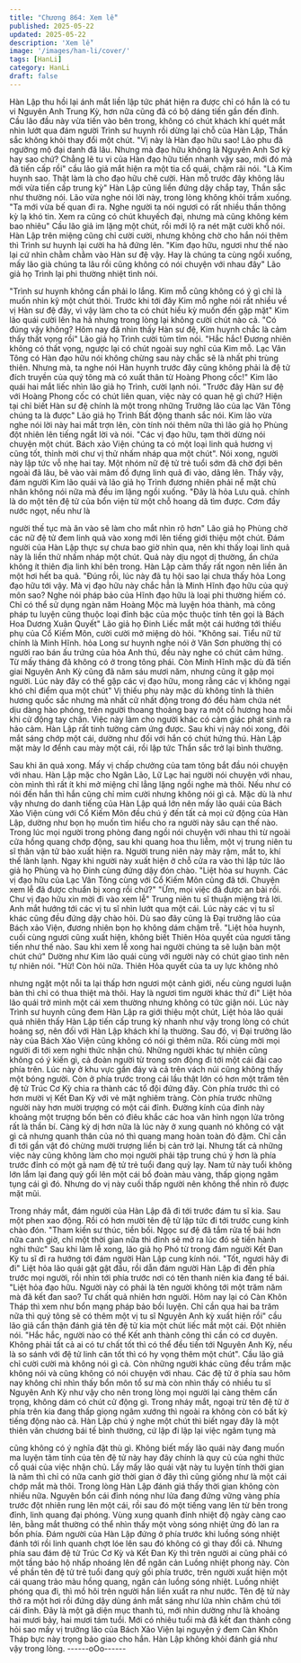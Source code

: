 ```yaml
---
title: "Chương 864: Xem lễ"
published: 2025-05-22
updated: 2025-05-22
description: 'Xem lễ'
image: '/images/han-li/cover/'
tags: [HanLi]
category: HanLi
draft: false
---
```


Hàn Lập thu hồi lại ánh mắt liền lập tức phát hiện ra được chỉ có
hắn là có tu vi Nguyên Anh Trung Kỳ, hơn nữa cũng đã có bộ
dáng tiến gần đến đỉnh.
Cầu lão đầu này vừa tiến vào bên trong, không có chút khách khí
quét mắt nhìn lướt qua đám người Trình sư huynh rồi dừng lại
chỗ của Hàn Lập, Thần sắc không khỏi thay đổi một chút.
"Vị này là Hàn đạo hữu sao! Lão phu đã ngưỡng mộ đại danh đã
lâu. Nhưng mà đạo hữu không là Nguyên Anh Sơ kỳ hay sao
chứ? Chẳng lẽ tu vi của Hàn đạo hữu tiến nhanh vậy sao, mới đó
mà đã tiến cấp rồi" cầu lão giả mắt hiện ra một tia cổ quái, chậm
rãi nói.
"Là Kim huynh sao. Thật làm là cho đạo hữu chê cười. Hàn mỗ
trước đây không lâu mới vừa tiến cấp trung kỳ" Hàn Lập cũng liền
đứng dậy chắp tay, Thần sắc như thường nói.
Lão vừa nghe nói lời này, trong lòng không khỏi trầm xuống.
"Ta mới vừa bế quan đi ra. Nghe người ta nói ngươi có rất nhiều
thần thông kỳ lạ khó tin. Xem ra cũng có chút khuyếch đại, nhưng
mà cũng không kém bao nhiêu" Cầu lão giả im lặng một chút, rồi
mới lộ ra nét mặt cười khổ nói.
Hàn Lập trên miệng cũng chỉ cười cười, nhưng không chờ cho
hắn nói thêm thì Trình sư huynh lại cười ha hả đứng lên.
"Kim đạo hữu, ngươi như thế nào lại cứ nhìn chằm chằm vào Hàn
sư đệ vậy. Hay là chúng ta cùng ngồi xuống, mấy lão già chúng ta
lâu rồi cũng không có nói chuyện với nhau đây" Lão giả họ Trình
lại phi thường nhiệt tình nói.

"Trình sư huynh không cần phải lo lắng. Kim mỗ cũng không có ý
gì chỉ là muốn nhìn kỹ một chút thôi. Trước khi tới đây Kim mỗ
nghe nói rất nhiều về vị Hàn sư đệ đây, vì vậy làm cho ta có chút
hiếu kỳ muốn đến gặp mặt" Kim lão quái cười lên ha hả nhưng
trong lòng lại không cười chút nào cả.
"Có đúng vậy không? Hôm nay đã nhìn thấy Hàn sư đệ, Kim
huynh chắc là cảm thấy thất vọng rồi" Lão giả họ Trình cười tủm
tỉm nói.
"Hắc hắc! Đương nhiên không có thất vọng, ngược lại có chút
ngoài suy nghĩ của Kim mỗ. Lạc Vân Tông có Hàn đạo hữu nói
không chừng sau này chắc sẽ là nhất phi trùng thiên. Nhưng mà,
ta nghe nói Hàn huynh trước đây cũng không phải là đệ tử đích
truyền của quý tông mà có xuất thân từ Hoàng Phong cốc!" Kim
lão quái hai mắt liếc nhìn lão giả họ Trình, cười lạnh nói.
"Trước đây Hàn sư đệ với Hoàng Phong cốc có chút liên quan,
việc này có quan hệ gì chứ? Hiện tại chỉ biết Hàn sư đệ chính là
một trong những Trưởng lão của lạc Vân Tông chúng ta là được"
Lão giả họ Trình Bất động thanh sắc nói.
Kim lão vừa nghe nói lời này hai mắt trợn lên, còn tính nói thêm
nữa thì lão giả họ Phùng đột nhiên lên tiếng ngắt lời và nói.
"Các vị đạo hữu, tạm thời dừng nói chuyện một chút. Bách xảo
Viện chúng ta có một loại linh quả hương vị cũng tốt, thỉnh mời
chư vị thử nhấm nháp qua một chút".
Nói xong, người này lập tức vỗ nhẹ hai tay.
Một nhóm nữ đệ tử trẻ tuổi sớm đã chờ đợi bên ngoài đã lâu, bê
vào vài mâm đồ đựng linh quả đi vào, dâng lên.
Thấy vậy, đám người Kim lão quái và lão giả họ Trình đương
nhiên phải nể mặt chủ nhân không nói nữa mà đều im lặng ngồi
xuống.
"Đây là hỏa Lưu quả. chính là do một tên đệ tử của bổn viện từ
một chỗ hoang dã tìm được. Cơm đầy nước ngọt, nếu như là

người thế tục mà ăn vào sẽ làm cho mắt nhìn rõ hơn" Lão giả họ
Phùng chờ các nữ đệ tử đem linh quả vào xong mới lên tiếng giới
thiệu một chút.
Đám người của Hàn Lập thực sự chưa bao giờ nhìn qua, nên khi
thấy loại linh quả này là liền thử nhấm nháp một chút.
Quả này dịu ngọt dị thường, ẩn chứa không ít thiên địa linh khí
bên trong. Hàn Lập cảm thấy rất ngon nên liền ăn một hơi hết ba
quả.
"Đúng rồi, lúc này đã tụ hội sao lại chưa thấy hỏa Long đạo hữu
tới vậy. Mà vị đạo hữu này chắc hẳn là Minh Hĩnh đạo hữu của
quý môn sao? Nghe nói pháp bảo của Hĩnh đạo hữu là loại phi
thường hiếm có. Chỉ có thể sử dụng ngàn năm Hoàng Mộc mà
luyện hóa thành, mà công pháp tu luyện cũng thuộc loại đỉnh bậc
của mộc thuộc tính tên gọi là Bách Hoa Dương Xuân Quyết" Lão
giả họ Đinh Liếc mắt một cái hướng tới thiếu phụ của Cổ Kiếm
Môn, cười cười mở miệng dò hỏi.
"Không sai. Tiểu nữ tử chính là Minh Hĩnh. hỏa Long sư huynh
nghe nói ở Vân Sơn phường thị có người rao bán ấu trứng của
hỏa Anh thú, đều này nghe có chút cảm hứng. Từ mấy tháng đã
không có ở trong tông phái. Còn Minh Hĩnh mặc dù đã tiến giai
Nguyên Anh Kỳ cũng đã năm sáu mươi năm, nhưng cũng ít gặp
mọi người. Lúc này đây có thể gặp các vị đạo hữu, mong rằng các
vị không ngại khó chỉ điểm qua một chút" Vị thiếu phụ này mặc dù
không tính là thiên hương quốc sắc nhưng mà nhất cử nhất động
trong đó đều hàm chứa nét dịu dàng hào phóng, trên người
thoang thoảng bay ra một cổ hương hoa mỗi khi cử động tay
chân. Việc này làm cho người khác có cảm giác phát sinh ra hảo
cảm.
Hàn Lập rất tinh tường cảm ứng được. Sau khi vị này nói xong,
đôi mắt sáng chớp một cái, dường như đối với hắn có chút hứng
thú.
Hàn Lập mặt mày lơ đểnh cau mày một cái, rồi lập tức Thần sắc
trở lại bình thường.

Sau khi ăn quả xong. Mấy vị chấp chưởng của tam tông bắt đầu
nói chuyện với nhau.
Hàn Lập mặc cho Ngân Lão, Lữ Lạc hai người nói chuyện với
nhau, còn mình thì rất ít khi mở miệng chỉ lẳng lặng ngồi nghe mà
thôi. Nếu như có nói đến hắn thì hắn cũng chỉ mỉm cười nhưng
không nói gì cả.
Mặc dù là như vậy nhưng do danh tiếng của Hàn Lập quá lớn nên
mấy lão quái của Bách Xảo Viện cùng với Cổ Kiếm Môn đều chú
ý đến tất cả mọi cử động của Hàn Lập, dường như bọn họ muốn
tìm hiểu cho ra người này sâu cạn thế nào.
Trong lúc mọi người trong phòng đang ngồi nói chuyện với nhau
thì từ ngoài cửa hồng quang chớp động, sau khi quang hoa thu
liễm, một vị trung niên tu sĩ thân vận tử bào xuất hiện ra.
Người trung niên này mày rậm, mắt to, khí thế lành lạnh.
Ngay khi người này xuất hiện ở chỗ cửa ra vào thì lập tức lão giả
họ Phùng và họ Đinh cùng đứng dậy đón chào.
"Liệt hỏa sư huynh. Các vị đạo hữu của Lạc Vân Tông cùng với
Cổ Kiếm Môn cũng đã tới. Chuyện xem lễ đã được chuẩn bị xong
rồi chứ?"
"Ừm, mọi việc đã được an bài rồi. Chư vị đạo hữu xin mời đi vào
xem lễ" Trung niên tu sĩ thuận miệng trả lời. Anh mắt hướng tới
các vị tu sĩ nhìn lướt qua một cái.
Lúc này các vị tu sĩ khác cũng đều đứng dậy chào hỏi. Dù sao
đây cũng là Đại trưởng lão của Bách xảo Viện, đương nhiên bọn
họ không dám chậm trễ.
"Liệt hỏa huynh, cuối cùng ngươi cũng xuất hiện, không biết Thiên
Hỏa quyết của ngươi tăng tiến như thế nào. Sau khi xem lễ xong
hai người chúng ta sẽ luận bàn một chút chứ" Dường như Kim lão
quái cùng với người này có chút giao tình nên tự nhiên nói.
"Hừ! Còn hỏi nữa. Thiên Hỏa quyết của ta uy lực không nhỏ

nhưng ngặt một nỗi ta lại thấp hơn ngươi một cảnh giới, nếu cùng
ngươi luận bàn thì chỉ có thua thiệt mà thôi. Hay là ngươi tìm
người khác thử đi" Liệt hỏa lão quái trở mình một cái xem thường
nhưng không có tức giận nói.
Lúc này Trình sư huynh cũng đem Hàn Lập ra giới thiệu một chút,
Liệt hỏa lão quái quả nhiên thấy Hàn Lập tiến cấp trung kỳ nhanh
như vậy trong lòng có chút hoảng sợ, nên đối với Hàn Lập khách
khí lạ thường.
Sau đó, vị Đại trưởng lão này của Bách Xảo Viện cũng không có
nói gì thêm nữa. Rồi cùng mời mọi người đi tới xem nghi thức
nhận chủ.
Những người khác tự nhiên cũng không có ý kiến gì, cả đoàn
người từ trong sơn động đi tới một cái đài cao phía trên.
Lúc này ở khu vực gần đáy và cả trên vách núi cũng không thấy
một bóng người. Còn ở phía trước trong cái lầu thật lớn có hơn
một trăm tên đệ tử Trúc Cơ Kỳ chia ra thành các tổ đội đứng đây.
Còn phía trước thì có hơn mười vị Kết Đan Kỳ với vẻ mặt nghiêm
tràng.
Còn phía trước những người này hơn mười trượng có một cái
đỉnh.
Đường kính của đỉnh này khoảng một trượng bốn bên có điêu
khắc các hoa văn hình ngọn lửa trông rất là thần bí. Càng kỳ dị
hơn nữa là lúc này ở xung quanh nó không có vật gì cả nhưng
quanh thân của nó thì quang mang hoàn toàn đỏ đậm. Chỉ cần đi
tới gần vật đó chừng mười trượng liền bị cản trở lại.
Nhưng tất cả những việc này cũng không làm cho mọi người phải
tập trung chú ý hơn là phía trước đỉnh có một gã nam đệ tử trẻ
tuổi đang quỳ lạy.
Nam tử này tuổi không lớn lắm lại đang quỳ gối lên một cái bồ
đoàn màu vàng, thấp giọng ngâm tụng cái gì đó. Nhưng do vị này
cuối thấp người nên không thể nhìn rõ được mặt mũi.

Trong nháy mắt, đám người của Hàn Lập đã đi tới trước đám tu sĩ
kia. Sau một phen xao động. Rồi có hơn mười tên đệ tử lập tức đi
tới trước cung kính chào đón.
"Tham kiến sư thúc, tiền bối. Ngọc sư đệ đã tắm rửa tế bái hơn
nữa canh giờ, chỉ một thời gian nữa thì đỉnh sẽ mở ra lúc đó sẽ
tiến hành nghi thức" Sau khi làm lễ xong, lão giả họ Phó từ trong
đám người Kết Đan Kỳ tu sĩ đi ra hướng tới đám người Hàn Lập
cung kính nói.
"Tốt, ngươi hãy đi đi" Liệt hỏa lão quái gật gật đầu, rồi dẫn đám
người Hàn Lập đi đến phía trước mọi người, rồi nhìn tới phía
trước nơi có tên thanh niên kia đang tế bái.
"Liệt hỏa đạo hữu. Người này có phải là tên người không tới một
trăm năm mà đã kết đan sao? Tư chất quả nhiên hơn người. Hôm
nay lại có Càn Khôn Tháp thì xem như bổn mạng pháp bảo bồi
luyện. Chỉ cần qua hai ba trăm nữa thì quý tông sẽ có thêm một vị
tu sĩ Nguyên Anh kỳ xuất hiện rồi" cầu lão giả cẩn thận đánh giá
tên đệ tử kia một chút liếc mắt một cái. Đột nhiên nói.
"Hắc hắc, người nào có thể Kết anh thành công thì cần có cơ
duyên. Không phải tất cả ai có tư chất tốt thì có thể đều tiến tới
Nguyên Anh Kỳ, nếu là so sánh với đệ tử linh căn tốt thì có hy
vọng thêm một chút".
Cầu lão giả chỉ cười cười mà không nói gì cả. Còn những người
khác cũng đều trầm mặc không nói và cũng không có nói chuyện
với nhau.
Các đệ tử ở phía sau hôm nay không chỉ nhìn thấy bổn môn tổ sư
mà còn nhìn thấy có nhiều tu sĩ Nguyên Anh Kỳ như vậy cho nên
trong lòng mọi người lại càng thêm cẩn trọng, không dám có chút
cử động gì. Trong nháy mắt, ngoại trừ tên đệ tử ờ phía trên kia
đang thấp giọng ngâm xướng thì ngoài ra không còn có bất kỳ
tiếng động nào cả.
Hàn Lập chú ý nghe một chút thì biết ngay đây là một thiên văn
chương bái tế bình thường, cứ lập đi lập lại việc ngâm tụng mà

cũng không có ý nghĩa đặt thù gì. Không biết mấy lão quái này
đang muốn ma luyện tâm tính của tên đệ tử này hay đây chính là
quy củ của nghi thức cổ quái của việc nhận chủ.
Lấy mấy lão quái vật này tu luyện tính thời gian là năm thì chỉ có
nữa canh giờ thời gian ở đây thì cũng giống như là một cái chớp
mắt mà thôi.
Trong lòng Hàn Lập đánh giá thấy thời gian không còn nhiều nữa.
Nguyên bổn cái đỉnh nóng như lửa đang đứng vững vàng phía
trước đột nhiên rung lên một cái, rồi sau đó một tiếng vang lên từ
bên trong đỉnh, linh quang đại phóng.
Vùng xung quanh đỉnh nhiệt độ ngày càng cao lên, bằng mắt
thường có thể nhìn thấy một vòng sóng nhiệt ửng đỏ lan ra bốn
phía.
Đám người của Hàn Lập đứng ở phía trước khi luồng sóng nhiệt
đánh tới rồi linh quanh chợt lóe lên sau đó không có gì thay đổi
cả. Nhưng phía sau đám đệ tử Trúc Cơ Kỳ và Kết Đan Kỳ thì trên
người ai cũng phải có một tầng bảo hộ nhấp nhoáng lên để ngăn
cản Luồng nhiệt phong này.
Còn về phần tên đệ tử trẻ tuổi đang quỳ gối phía trước, trên
người xuất hiện một cái quang trảo màu hồng quang, ngăn cản
luồng sóng nhiệt. Luồng nhiệt phóng qua đi, thì mồ hôi trên người
hắn liền xuất ra như nước. Tên đệ tử này thở ra một hơi rồi đứng
dậy dùng ánh mắt sáng như lửa nhìn chăm chú tới cái đỉnh.
Đây là một gã diện mục thanh tú, mới nhìn dường như là khoảng
hai mươi bảy, hai mươi tám tuổi. Mới có nhiêu tuổi mà đã kết đan
thành công hỏi sao mấy vị trưởng lão của Bách Xảo Viện lại
nguyện ý đem Càn Khôn Tháp bực này trọng bảo giao cho hắn.
Hàn Lập không khỏi đánh giá như vậy trong lòng.
------oOo------
